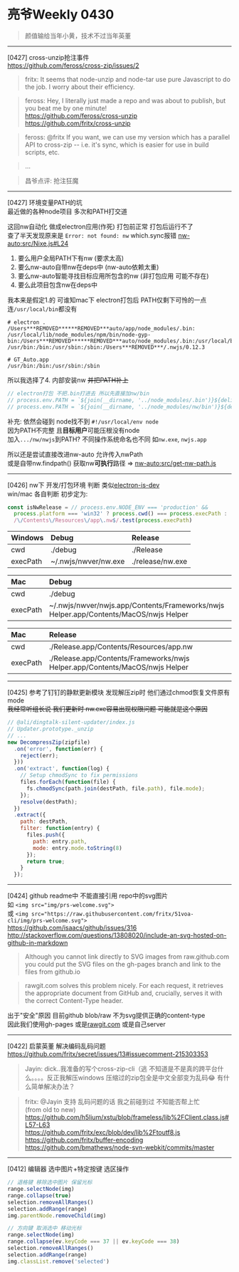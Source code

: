 # 亮爷Weekly 0430

> 颜值输给当年小黄，技术不过当年英董

---

[0427] cross-unzip抢注事件  
https://github.com/feross/cross-zip/issues/2

> fritx: It seems that node-unzip and node-tar use pure Javascript to do the job.
I worry about their efficiency.

> feross: Hey, I literally just made a repo and was about to publish, but you beat me by one minute!  
https://github.com/feross/cross-unzip  
https://github.com/fritx/cross-unzip

> feross: @fritx If you want, we can use my version which has a parallel API to cross-zip -- i.e. it's sync, which is easier for use in build scripts, etc.

> ...

> 昌爷点评: 抢注狂魔

---

[0427] 环境变量PATH的坑  
最近做的各种node项目 多次和PATH打交道

这回nw自动化 做成electron应用(作死) 打包前正常 打包后运行不了  
查了半天发现原来是 `Error: not found: nw` which.sync报错 [nw-auto:src/Nixe.js#L24](https://github.com/fritx/nw-auto/blob/39fdace09218267ebae40b25ad4e304496719071/src/Nixe.js#L24)

1. 要么用户全局PATH下有nw (要求太高)
2. 要么nw-auto自带nw在deps中 (nw-auto依赖太重)
3. 要么nw-auto智能寻找目标应用所包含的nw (非打包应用 可能不存在)
4. 要么此项目包含nw在deps中

我本来是假定1.的 可谁知mac下 electron打包后 PATH仅剩下可怜的一点 连`/usr/local/bin`都没有

```plain
# electron .
/Users***REMOVED******REMOVED***auto/app/node_modules/.bin:
/usr/local/lib/node_modules/npm/bin/node-gyp-bin:/Users***REMOVED******REMOVED***auto/node_modules/.bin:/usr/local/bin:
/usr/bin:/bin:/usr/sbin:/sbin:/Users***REMOVED***/.nwjs/0.12.3

# GT_Auto.app
/usr/bin:/bin:/usr/sbin:/sbin
```

所以我选择了4. 内部安装nw ~~并把PATH补上~~

```js
// electron打包 不把.bin打进去 所以先直接加nw/bin
// process.env.PATH = `${join(__dirname, '../node_modules/.bin')}${delimiter}${process.env.PATH}`
// process.env.PATH = `${join(__dirname, '../node_modules/nw/bin')}${delimiter}${process.env.PATH}`
```

补充: 依然会碰到 node找不到 `#!/usr/local/env node`  
因为PATH不完整 且**目标用户**可能压根没有node  
加入`.../nw/nwjs`到PATH?  不同操作系统命名也不同 如`nw.exe`, `nwjs.app`

所以还是尝试直接改进nw-auto 允许传入nwPath  
或是自带nw.findpath() 获取nw**可执行**路径 => [nw-auto:src/get-nw-path.js](https://github.com/fritx/nw-auto/blob/dev/src%2Fget-nw-path.js)

---

[0426] nw下 开发/打包环境 判断 类似[electron-is-dev](https://github.com/sindresorhus/electron-is-dev)  
win/mac 各自判断 初步定为:

```js
const isNwRelease = // process.env.NODE_ENV === 'production' &&
  process.platform === 'win32' ? process.cwd() === process.execPath :
  /\/Contents\/Resources\/app\.nw$/.test(process.execPath)
```

| Windows  | Debug                | Release          |
| :------- | :------------------- | :--------------- |
| cwd      | ./debug              | ./Release        |
| execPath | ~/.nwjs/nwver/nw.exe | ./release/nw.exe |

| Mac      | Debug                                                                                 |
| :------- | :------------------------------------------------------------------------------------ |
| cwd      | ./debug                                                                               |
| execPath | ~/.nwjs/nwver/nwjs.app/Contents/Frameworks/nwjs Helper.app/Contents/MacOS/nwjs Helper |

| Mac     | Release                                                                       |
| :------ | :---------------------------------------------------------------------------- |
| cwd | ./Release.app/Contents/Resources/app.nw                                           |
| execPath | ./Release.app/Contents/Frameworks/nwjs Helper.app/Contents/MacOS/nwjs Helper |

---

[0425] 参考了钉钉的静默更新模块 发现解压zip时 他们通过chmod恢复文件原有mode  
~~我经常听组长说 我们更新时 nw.exe容易出现权限问题 可能就是这个原因~~

```js
// @ali/dingtalk-silent-updater/index.js
// Updater.prototype._unzip
// ...
new DecompressZip(zipfile)
  .on('error', function(err) {
    reject(err);
  }))
  .on('extract', function(log) {
    // Setup chmodSync to fix permissions
    files.forEach(function(file) {
      fs.chmodSync(path.join(destPath, file.path), file.mode);
    });
    resolve(destPath);
  })
  .extract({
    path: destPath,
    filter: function(entry) {
      files.push({
        path: entry.path,
        mode: entry.mode.toString(8)
      });
      return true;
    }
  });
```

---

[0424] github readme中 不能直接引用 repo中的svg图片  
如 `<img src="img/prs-welcome.svg">`  
或 `<img src="https://raw.githubusercontent.com/fritx/51voa-cli/img/prs-welcome.svg">`  
https://github.com/isaacs/github/issues/316  
http://stackoverflow.com/questions/13808020/include-an-svg-hosted-on-github-in-markdown

> Although you cannot link directly to SVG images from raw.github.com you could put the SVG files on the gh-pages branch and link to the files from github.io

> rawgit.com solves this problem nicely. For each request, it retrieves the appropriate document from GitHub and, crucially, serves it with the correct Content-Type header.

出于"安全"原因 目前github blob/raw 不为svg提供正确的content-type  
因此我们使用gh-pages 或是[rawgit.com](https://rawgit.com/) 或是自己server

---

[0422] 启蒙英董 解决编码乱码问题  
https://github.com/fritx/secret/issues/13#issuecomment-215303353

> Jayin: dick..我准备的写个cross-zip-cli（逃
不知道是不是真的跨平台什么。。。。反正我解压windows 压缩过的zip包全是中文全部变为乱码😂 有什么简单解决办法？

> fritx: @Jayin 支持 乱码问题的话 我之前碰到过 不知能否帮上忙  
(from old to new)  
https://github.com/h5lium/xstu/blob/frameless/lib%2FClient.class.js#L57-L63  
https://github.com/fritx/exc/blob/dev/lib%2Ftoutf8.js  
https://github.com/fritx/buffer-encoding  
https://github.com/bmathews/node-svn-webkit/commits/master

---

[0412] 编辑器 选中图片+特定按键 选区操作

```js
// 退格键 移除选中图片 保留光标
range.selectNode(img)
range.collapse(true)
selection.removeAllRanges()
selection.addRange(range)
img.parentNode.removeChild(img)

// 方向键 取消选中 移动光标
range.selectNode(img)
range.collapse(ev.keyCode === 37 || ev.keyCode === 38)
selection.removeAllRanges()
selection.addRange(range)
img.classList.remove('selected')
```
